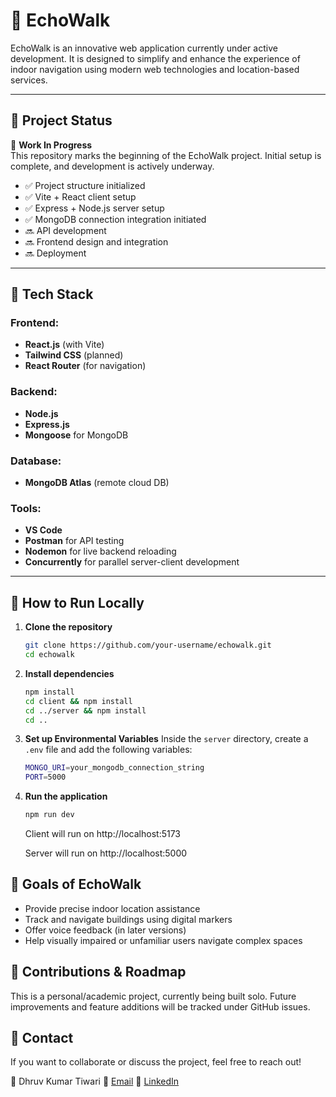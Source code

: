 # 🚶 EchoWalk

EchoWalk is an innovative web application currently under active development. It is designed to simplify and enhance the experience of indoor navigation using modern web technologies and location-based services.

---

## 📌 Project Status

🚧 **Work In Progress**  
This repository marks the beginning of the EchoWalk project. Initial setup is complete, and development is actively underway.

- ✅ Project structure initialized
- ✅ Vite + React client setup
- ✅ Express + Node.js server setup
- ✅ MongoDB connection integration initiated
- 🔜 API development
- 🔜 Frontend design and integration
- 🔜 Deployment

---

## 📁 Tech Stack

### Frontend:
- **React.js** (with Vite)
- **Tailwind CSS** (planned)
- **React Router** (for navigation)

### Backend:
- **Node.js**
- **Express.js**
- **Mongoose** for MongoDB

### Database:
- **MongoDB Atlas** (remote cloud DB)

### Tools:
- **VS Code**
- **Postman** for API testing
- **Nodemon** for live backend reloading
- **Concurrently** for parallel server-client development

---

## 🔧 How to Run Locally

1. **Clone the repository**  
   ```bash
   git clone https://github.com/your-username/echowalk.git
   cd echowalk
   ```
2. **Install dependencies**
   ```bash  
   npm install
   cd client && npm install
   cd ../server && npm install
   cd ..
   ```
3. **Set up Environmental Variables**
Inside the `server` directory, create a `.env` file and add the following variables:
   ```bash
   MONGO_URI=your_mongodb_connection_string
   PORT=5000
   ```
4. **Run the application**
   ```bash
   npm run dev
   ```
   Client will run on http://localhost:5173

   Server will run on http://localhost:5000


## 📌 Goals of EchoWalk
 - Provide precise indoor location assistance
 - Track and navigate buildings using digital markers
 - Offer voice feedback (in later versions)
 - Help visually impaired or unfamiliar users navigate complex spaces

## 🤝 Contributions & Roadmap
This is a personal/academic project, currently being built solo. Future improvements and feature additions will be tracked under GitHub issues.

## 📩 Contact
If you want to collaborate or discuss the project, feel free to reach out!

👤 Dhruv Kumar Tiwari
📧 [Email](tiwaridhruv4146@gmail.com)
🔗 [LinkedIn](https://www.linkedin.com/in/dhruv-kumar-tiwari-359a431aa/)
